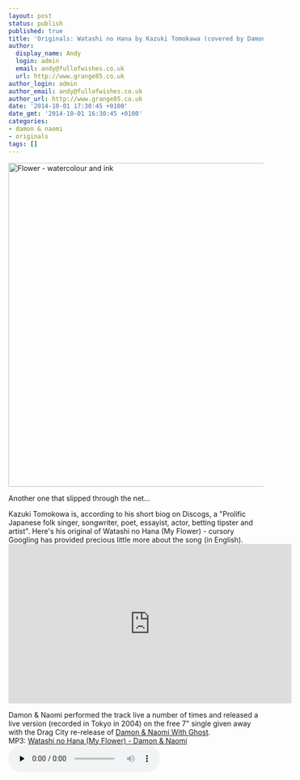 ```yaml
---
layout: post
status: publish
published: true
title: 'Originals: Watashi no Hana by Kazuki Tomokawa (covered by Damon & Naomi)'
author:
  display_name: Andy
  login: admin
  email: andy@fullofwishes.co.uk
  url: http://www.grange85.co.uk
author_login: admin
author_email: andy@fullofwishes.co.uk
author_url: http://www.grange85.co.uk
date: '2014-10-01 17:30:45 +0100'
date_gmt: '2014-10-01 16:30:45 +0100'
categories:
- damon & naomi
- originals
tags: []
---
```

<p><a href="https://www.flickr.com/photos/grange85/15377975435" title="Flower - watercolour and ink by Andy Aldridge, on Flickr"><img class="aligncenter" src="https://farm3.staticflickr.com/2945/15377975435_0a557997f2_z.jpg" width="640" height="640" alt="Flower - watercolour and ink"></a></p>
<p>Another one that slipped through the net...</p>
<p>Kazuki Tomokowa is, according to his short biog on Discogs, a "Prolific Japanese folk singer, songwriter, poet, essayist, actor, betting tipster and artist". Here's his original of Watashi no Hana (My Flower) - cursory Googling has provided precious little more about the song (in English).<br />
<iframe width="560" height="315" src="https://www.youtube.com/embed/vtEb5uDqmgc" frameborder="0" allowfullscreen></iframe>
<p>Damon & Naomi performed the track live a number of times and released a live version (recorded in Tokyo in 2004) on the free 7" single given away with the Drag City re-release of <a href="/database/release/with-ghost/" title="With Ghost">Damon & Naomi With Ghost</a>.<br />
MP3: <a href="http://media.fullofwishes.co.uk/03-damon_and_naomi/audio/04-damon--naomi-my-flower.mp3">Watashi no Hana (My Flower) - Damon & Naomi</a><br />
<audio src="http://media.fullofwishes.co.uk/03-damon_and_naomi/audio/04-damon--naomi-my-flower.mp3" preload="none" controls /></p>
